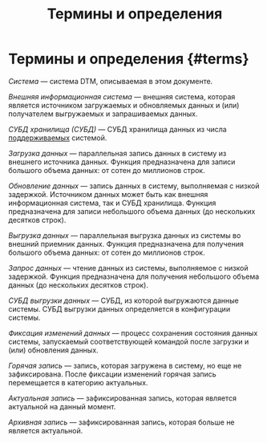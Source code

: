 ﻿---
layout: default
title: Термины и определения
nav_order: 1
parent: Введение
has_children: false
has_toc: false
---

# Термины и определения {#terms}

_Система_ — система DTM, описываемая в этом документе.

_Внешняя информационная система_ — внешняя система, которая является источником загружаемых и обновляемых данных и 
(или) получателем выгружаемых и запрашиваемых данных.

_СУБД хранилища (СУБД)_ — СУБД хранилища данных из числа [поддерживаемых](../supported_DBMS/supported_DBMS.md) системой.

_Загрузка данных_ — параллельная запись данных в систему из внешнего источника данных. Функция предназначена 
для записи большого объема данных: от сотен до миллионов строк.

_Обновление данных_ — запись данных в систему, выполняемая с низкой задержкой. 
Источником данных может быть как внешняя информационная система, так и СУБД хранилища. 
Функция предназначена для записи небольшого объема данных (до нескольких десятков строк).

_Выгрузка данных_ — параллельная выгрузка данных из системы во внешний приемник данных. Функция предназначена 
для получения большого объема данных: от сотен до миллионов строк.

_Запрос данных_ — чтение данных из системы, выполняемое с низкой задержкой. Функция предназначена 
для получения небольшого объема данных (до нескольких десятков строк).

_СУБД выгрузки данных_ — СУБД, из которой выгружаются данные системы. СУБД выгрузки данных определяется
в конфигурации системы.

_Фиксация изменений данных_ — процесс сохранения состояния данных системы, запускаемый соответствующей 
командой после загрузки и (или) обновления данных.

_Горячая запись_ — запись, которая загружена в систему, но еще не зафиксирована. После фиксации изменений 
горячая запись перемещается в категорию актуальных.

_Актуальная запись_ — зафиксированная запись, которая является актуальной на данный момент.

_Архивная запись_ — зафиксированная запись, которая больше не является актуальной.
